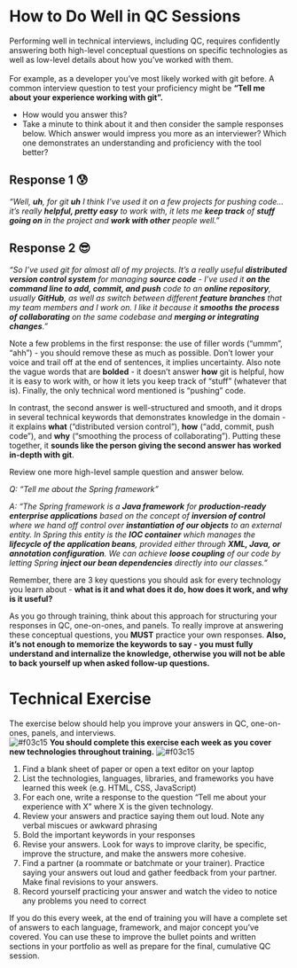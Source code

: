 # How to Do Well in QC Sessions
Performing well in technical interviews, including QC, requires confidently answering both high-level conceptual questions on specific technologies as well as low-level details about how you’ve worked with them.
<br>
<br>
For example, as a developer you’ve most likely worked with git before. A common interview question to test your proficiency might be **“Tell me about your experience working with git”.** 
- How would you answer this? 
- Take a minute to think about it and then consider the sample responses below. Which answer would impress you more as an interviewer? Which one demonstrates an understanding and proficiency with the tool better?

## Response 1 :cold_sweat:
*“Well, **uh**, for git **uh** I think I’ve used it on a few projects for pushing code… it’s really **helpful, pretty easy** to work with, it lets me **keep track** of **stuff going on** in the project and **work with other** people well.”*

## Response 2 :sunglasses:
*“So I’ve used git for almost all of my projects. It’s a really useful **distributed version control system** for managing **source code** - I’ve used it **on the command line to add, commit, and push** code to an **online repository**, usually **GitHub**, as well as switch between different **feature branches** that my team members and I work on. I like it because it **smooths the process of collaborating** on the same codebase and **merging or integrating changes**.”*

Note a few problems in the first response: the use of filler words (“ummm”, “ahh”) - you should remove these as much as possible. Don’t lower your voice and trail off at the end of sentences, it implies uncertainty. Also note the vague words that are **bolded** - it doesn’t answer **how** git is helpful, how it is easy to work with, or how it lets you keep track of “stuff” (whatever that is). Finally, the only technical word mentioned is “pushing” code.

In contrast, the second answer is well-structured and smooth, and it drops in several technical keywords that demonstrates knowledge in the domain - it explains **what** (“distributed version control”), **how** (“add, commit, push code”), and **why** (“smoothing the process of collaborating”). Putting these together, it **sounds like the person giving the second answer has worked in-depth with git**.

Review one more high-level sample question and answer below.

*Q: “Tell me about the Spring framework”*

*A: “The Spring framework is a **Java framework** for **production-ready enterprise applications** based on the concept of **inversion of control** where we hand off control over **instantiation of our objects** to an external entity. In Spring this entity is the **IOC container** which manages the **lifecycle of the application beans**, provided either through **XML, Java, or annotation configuration**. We can achieve **loose coupling** of our code by letting Spring **inject our bean dependencies** directly into our classes.”*

Remember, there are 3 key questions you should ask for every technology you learn about - **what is it and what does it do, how does it work, and why is it useful?**

As you go through training, think about this approach for structuring your responses in QC, one-on-ones, and panels. To really improve at answering these conceptual questions, you **MUST** practice your own responses. **Also, it’s not enough to memorize the keywords to say - you must fully understand and internalize the knowledge, otherwise you will not be able to back yourself up when asked follow-up questions.**

# Technical Exercise
The exercise below should help you improve your answers in QC, one-on-ones, panels, and interviews. <br>
![#f03c15](https://via.placeholder.com/15/f03c15/000000?text=+) **You should complete this exercise each week as you cover new technologies throughout training.** ![#f03c15](https://via.placeholder.com/15/f03c15/000000?text=+)

1. Find a blank sheet of paper or open a text editor on your laptop
2. List the technologies, languages, libraries, and frameworks you have learned this week (e.g. HTML, CSS, JavaScript)
3. For each one, write a response to the question “Tell me about your experience with X” where X is the given technology.
4. Review your answers and practice saying them out loud. Note any verbal miscues or awkward phrasing
5. Bold the important keywords in your responses
6. Revise your answers. Look for ways to improve clarity, be specific, improve the structure, and make the answers more cohesive.
7. Find a partner (a roommate or batchmate or your trainer). Practice saying your answers out loud and gather feedback from your partner. Make final revisions to your answers.
8. Record yourself practicing your answer and watch the video to notice any problems you need to correct

If you do this every week, at the end of training you will have a complete set of answers to each language, framework, and major concept you’ve covered. You can use these to improve the bullet points and written sections in your portfolio as well as prepare for the final, cumulative QC session.
